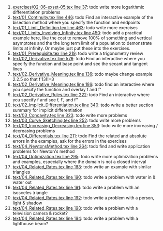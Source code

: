 1. [exercises/02-06-exset-05.tex line 37](../exercises/02-06-exset-05.tex#L37): todo write more logarithmic differentiation problems
1. [text/01_Continuity.tex line 446](../text/01_Continuity.tex#L446): todo Find an interactive example of the bisection method where you specify the function and endpoints
1. [text/01_Limit_Definition.tex line 463](../text/01_Limit_Definition.tex#L463): todo write more exercises
1. [text/01_Limits_Involving_Infinity.tex line 450](../text/01_Limits_Involving_Infinity.tex#L450): todo add a practical example here, like the cost to remove 100% of something and vertical asymptotes and the the long term limit of a population to demonstrate limits at infinity.  Or maybe just put these into the exercises.
1. [text/01_Prerequisite.tex line 219](../text/01_Prerequisite.tex#L219): todo write a trigonometry review
1. [text/02_Derivative.tex line 576](../text/02_Derivative.tex#L576): todo Find an interactive where you specify the function and base point and see the secant and tangent lines
1. [text/02_Derivative_Meaning.tex line 136](../text/02_Derivative_Meaning.tex#L136): todo maybe change example 2.2.5 so that f'(3)!=3
1. [text/02_Derivative_Meaning.tex line 186](../text/02_Derivative_Meaning.tex#L186): todo find an interactive where you specify the function and overlay f and f'
1. [text/02_Derivative_Rules.tex line 222](../text/02_Derivative_Rules.tex#L222): todo Find an interactive where you specify f and see f, f', and f''
1. [text/02_Implicit_Differentiation.tex line 340](../text/02_Implicit_Differentiation.tex#L340): todo write a better section summary for implicit differentiation
1. [text/03_Concavity.tex line 323](../text/03_Concavity.tex#L323): todo write more problems
1. [text/03_Curve_Sketching.tex line 252](../text/03_Curve_Sketching.tex#L252): todo write more problems
1. [text/03_Increasing_Decreasing.tex line 353](../text/03_Increasing_Decreasing.tex#L353): todo write more increasing / decreasing problems
1. [text/04_Differentials.tex line 211](../text/04_Differentials.tex#L211): todo Find the related and absolute errors in the examples, ask for the errors in the exercises
1. [text/04_NewtonsMethod.tex line 264](../text/04_NewtonsMethod.tex#L264): todo find and write application problems for Newton's method
1. [text/04_Optimization.tex line 295](../text/04_Optimization.tex#L295): todo write more optimization problems and examples, especially where the domain is not a closed interval
1. [text/04_Related_Rates.tex line 183](../text/04_Related_Rates.tex#L183): todo write an example with similar triangles
1. [text/04_Related_Rates.tex line 190](../text/04_Related_Rates.tex#L190): todo write a problem with water in & water out
1. [text/04_Related_Rates.tex line 191](../text/04_Related_Rates.tex#L191): todo write a problem with an isosceles triangle
1. [text/04_Related_Rates.tex line 192](../text/04_Related_Rates.tex#L192): todo write a problem with a person, light & shadow
1. [text/04_Related_Rates.tex line 193](../text/04_Related_Rates.tex#L193): todo write a problem with a television camera & rocket?
1. [text/04_Related_Rates.tex line 194](../text/04_Related_Rates.tex#L194): todo write a problem with a lighthouse beam?
